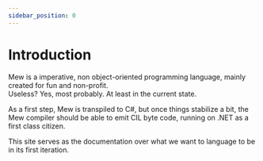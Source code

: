 ```yaml
---
sidebar_position: 0
---
```


# Introduction

Mew is a imperative, non object-oriented programming language, mainly created for fun and non-profit.  
Useless? Yes, most probably. At least in the current state.

As a first step, Mew is transpiled to C#, but once things stabilize a bit, the Mew compiler should be able to emit CIL byte code, running on .NET as a first class citizen.

This site serves as the documentation over what we want to language to be in its first iteration.